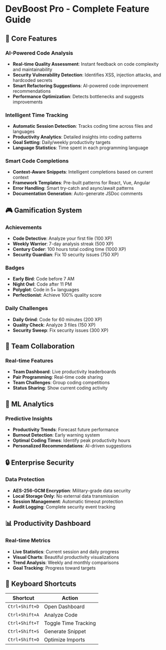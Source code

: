 # DevBoost Pro - Complete Feature Guide

## 🚀 Core Features

### AI-Powered Code Analysis
- **Real-time Quality Assessment**: Instant feedback on code complexity and maintainability
- **Security Vulnerability Detection**: Identifies XSS, injection attacks, and hardcoded secrets
- **Smart Refactoring Suggestions**: AI-powered code improvement recommendations
- **Performance Optimization**: Detects bottlenecks and suggests improvements

### Intelligent Time Tracking
- **Automatic Session Detection**: Tracks coding time across files and languages
- **Productivity Analytics**: Detailed insights into coding patterns
- **Goal Setting**: Daily/weekly productivity targets
- **Language Statistics**: Time spent in each programming language

### Smart Code Completions
- **Context-Aware Snippets**: Intelligent completions based on current context
- **Framework Templates**: Pre-built patterns for React, Vue, Angular
- **Error Handling**: Smart try-catch and async/await patterns
- **Documentation Generation**: Auto-generate JSDoc comments

## 🎮 Gamification System

### Achievements
- **Code Detective**: Analyze your first file (100 XP)
- **Weekly Warrior**: 7-day analysis streak (500 XP)
- **Century Coder**: 100 hours total coding time (1000 XP)
- **Security Guardian**: Fix 10 security issues (750 XP)

### Badges
- **Early Bird**: Code before 7 AM
- **Night Owl**: Code after 11 PM
- **Polyglot**: Code in 5+ languages
- **Perfectionist**: Achieve 100% quality score

### Daily Challenges
- **Daily Grind**: Code for 60 minutes (200 XP)
- **Quality Check**: Analyze 3 files (150 XP)
- **Security Sweep**: Fix security issues (300 XP)

## 👥 Team Collaboration

### Real-time Features
- **Team Dashboard**: Live productivity leaderboards
- **Pair Programming**: Real-time code sharing
- **Team Challenges**: Group coding competitions
- **Status Sharing**: Show current coding activity

## 🧠 ML Analytics

### Predictive Insights
- **Productivity Trends**: Forecast future performance
- **Burnout Detection**: Early warning system
- **Optimal Coding Times**: Identify peak productivity hours
- **Personalized Recommendations**: AI-driven suggestions

## 🔒 Enterprise Security

### Data Protection
- **AES-256-GCM Encryption**: Military-grade data security
- **Local Storage Only**: No external data transmission
- **Session Management**: Automatic timeout protection
- **Audit Logging**: Complete security event tracking

## 📊 Productivity Dashboard

### Real-time Metrics
- **Live Statistics**: Current session and daily progress
- **Visual Charts**: Beautiful productivity visualizations
- **Trend Analysis**: Weekly and monthly comparisons
- **Goal Tracking**: Progress toward targets

## 🎯 Keyboard Shortcuts

| Shortcut | Action |
|----------|--------|
| `Ctrl+Shift+D` | Open Dashboard |
| `Ctrl+Shift+A` | Analyze Code |
| `Ctrl+Shift+T` | Toggle Time Tracking |
| `Ctrl+Shift+S` | Generate Snippet |
| `Ctrl+Shift+O` | Optimize Imports |